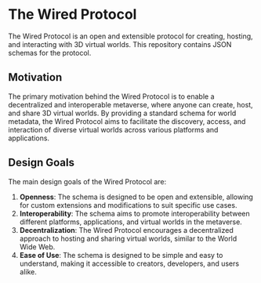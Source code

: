 # The Wired Protocol

The Wired Protocol is an open and extensible protocol for creating, hosting, and interacting with 3D virtual worlds.
This repository contains JSON schemas for the protocol.

## Motivation

The primary motivation behind the Wired Protocol is to enable a decentralized and interoperable metaverse, where anyone can create, host, and share 3D virtual worlds.
By providing a standard schema for world metadata, the Wired Protocol aims to facilitate the discovery, access, and interaction of diverse virtual worlds across various platforms and applications.

## Design Goals

The main design goals of the Wired Protocol are:

1. **Openness**: The schema is designed to be open and extensible, allowing for custom extensions and modifications to suit specific use cases.
2. **Interoperability**: The schema aims to promote interoperability between different platforms, applications, and virtual worlds in the metaverse.
3. **Decentralization**: The Wired Protocol encourages a decentralized approach to hosting and sharing virtual worlds, similar to the World Wide Web.
4. **Ease of Use**: The schema is designed to be simple and easy to understand, making it accessible to creators, developers, and users alike.
